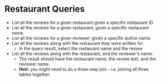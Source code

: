 # Restaurant Queries

- List all the reviews for a given restaurant given a specific restaurant ID.
- List all the reviews for a given restaurant, given a specific restaurant name.
- List all the reviews for a given reviewer, given a specific author name.
- List all the reviews along with the restaurant they were written for.
  - In the query result, select the restaurant name and the review
- List all the reviews along with the restaurant, and the reviewer's name.
  - The result should have the restaurant name, the review text, and the reviewer name.
  - **Hint:** you _might_ need to do a three-way join - i.e. joining all three tables together.

